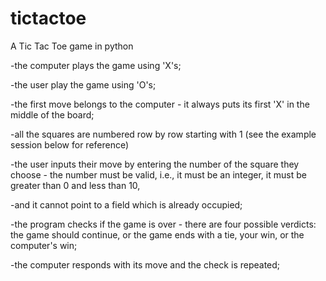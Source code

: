 # tictactoe
A Tic Tac Toe game in python 

-the computer plays the game using 'X's;

-the user play the game using 'O's;

-the first move belongs to the computer - it always puts its first 'X' in the middle of the board;

-all the squares are numbered row by row starting with 1 (see the example session below for reference)

-the user inputs their move by entering the number of the square they choose - the number must be valid, i.e., it must be an integer, it must be greater than 0 and less than 10, 

-and it cannot point to a field which is already occupied;

-the program checks if the game is over - there are four possible verdicts: the game should continue, or the game ends with a tie, your win, or the computer's win;

-the computer responds with its move and the check is repeated;
